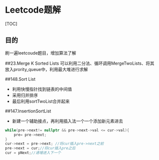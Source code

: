 # Leetcode题解 #
[TOC]
## 目的 ##
刷一遍leetcoude题目，增加算法了解

##23.Merge K Sorted Lists
 可以利用二分法、循环调用MergeTwoLists、将其放入prority_queue中，利用最大堆进行求解

##148.Sort List
- 利用快慢指针找到链表的中间值
- 采用归并排序
- 最后利用sortTwoList合并起来

##147.InsertionSortList
- 新建一个辅助接点，再利用插入法一个一个添加新元素进去

``` C++
while(pre->next!= nullptr && pre->next->val <= cur->val){
    pre= pre->next;
}
cur->next = pre->next; //将cur插入pre->next之前
pre->next = cur;//将cur插入pre之后
cur = pNext;//递增进入下一个
```
